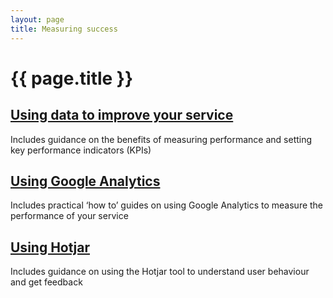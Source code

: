 ```yaml
---
layout: page
title: Measuring success
---
```


# {{ page.title }}

<div class="previews">
  <div class="preview">
    <h2 class="sub-section-heading"><a href="/essex-county-council-digital-manual/Measuring-success/Using-data-to-improve-your-service">Using data to improve your service</a></h2>
    <p>Includes guidance on the benefits of measuring performance and setting key performance indicators (KPIs)</p>
  </div>
  <div class="preview">
    <h2 class="sub-section-heading"><a href="/essex-county-council-digital-manual/Measuring-success/Google-analytics">Using Google Analytics</a></h2>
    <p>Includes practical ‘how to’ guides on using Google Analytics to measure the performance of your service </p>
  </div>
  <div class="preview">
    <h2 class="sub-section-heading"><a href="{{site.baseurl}}/Placeholder-page">Using Hotjar</a></h2>
    <p>Includes guidance on using the Hotjar tool to understand user behaviour and get feedback </p>
  </div>
</div>